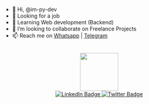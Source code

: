 - 👋 Hi, @im-py-dev
- 👀 Looking for a job
- 🌱 Learning Web development (Backend)
- 💞️ I’m looking to collaborate on Freelance Projects
- 📫 Reach me on <a href="https://wa.me/+963992336634" target="_blank">Whatsapp</a> | <a href="https://t.me/Im_Py_Dev" target="_blank">Telegram</a>

<br>
<div id="header" align="center">
  <img src="https://media.giphy.com/media/M9gbBd9nbDrOTu1Mqx/giphy.gif" width="100"/>

<div id="badges">
  <a href="https://www.linkedin.com/in/ali-mughrabi" target="_blank">
    <img src="https://img.shields.io/badge/LinkedIn-blue?style=for-the-badge&logo=linkedin&logoColor=white" alt="LinkedIn Badge"/>
  </a>
  
  <!--
  <a href="" target="_blank">
    <img src="https://img.shields.io/badge/YouTube-red?style=for-the-badge&logo=youtube&logoColor=white" alt="Youtube Badge"/>
  </a>
  -->
  
  <a href="https://technosteps.com/my-resume/" target="_blank">
    <img src="https://img.shields.io/badge/My-Resume-blue" alt="Twitter Badge"/>
  </a>
</div>
  
  </div>
